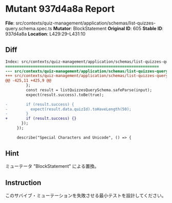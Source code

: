 # Mutant 937d4a8a Report

**File**: src/contexts/quiz-management/application/schemas/list-quizzes-query.schema.spec.ts
**Mutator**: BlockStatement
**Original ID**: 605
**Stable ID**: 937d4a8a
**Location**: L429:29–L431:10

## Diff

```diff
Index: src/contexts/quiz-management/application/schemas/list-quizzes-query.schema.spec.ts
===================================================================
--- src/contexts/quiz-management/application/schemas/list-quizzes-query.schema.spec.ts	original
+++ src/contexts/quiz-management/application/schemas/list-quizzes-query.schema.spec.ts	mutated #605
@@ -425,11 +425,9 @@
         };
         const result = listQuizzesQuerySchema.safeParse(input);
         expect(result.success).toBe(true);
 
-        if (result.success) {
-          expect(result.data.quizId).toHaveLength(50);
-        }
+        if (result.success) {}
       });
     });
 
     describe("Special Characters and Unicode", () => {
```

## Hint

ミューテータ "BlockStatement" による置換。

## Instruction

このサバイブ・ミューテーションを失敗させる最小テストを設計してください。

